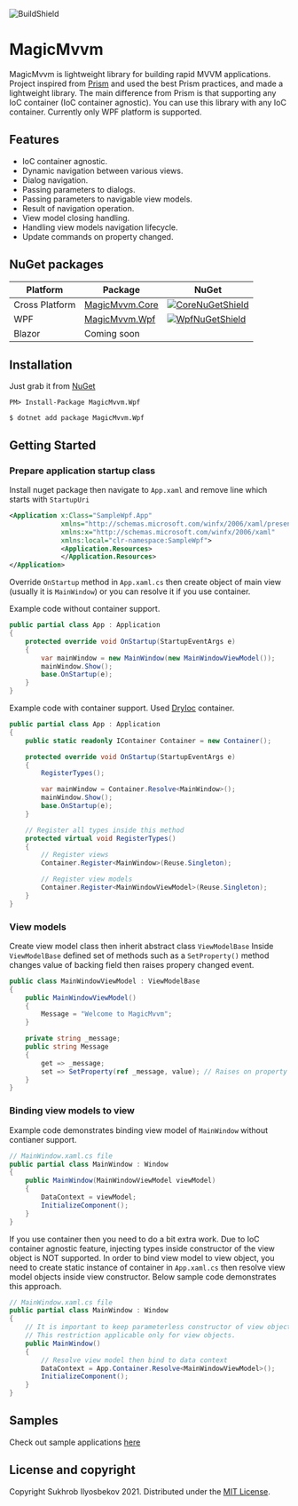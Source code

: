 ![BuildShield](https://github.com/suxrobGM/MagicMvvm/actions/workflows/dotnet.yml/badge.svg)

# MagicMvvm
MagicMvvm is lightweight library for building rapid MVVM applications. Project inspired from [Prism](https://github.com/PrismLibrary/Prism) and used the best Prism practices, and made a lightweight library. The main difference from Prism is that supporting any IoC container (IoC container agnostic). You can use this library with any IoC container.
Currently only WPF platform is supported.

## Features
* IoC container agnostic.
* Dynamic navigation between various views.
* Dialog navigation.
* Passing parameters to dialogs.
* Passing parameters to navigable view models.
* Result of navigation operation.
* View model closing handling.
* Handling view models navigation lifecycle.
* Update commands on property changed.

## NuGet packages

| Platform | Package | NuGet | 
| -------- | ------- | ------- |
| Cross Platform | [MagicMvvm.Core][CoreNuGet] | [![CoreNuGetShield]][CoreNuGet] | 
| WPF | [MagicMvvm.Wpf][WpfNuGet] | [![WpfNuGetShield]][WpfNuGet] | 
| Blazor | Coming soon |  | 


## Installation
Just grab it from [NuGet](https://www.nuget.org/packages/MagicMvvm.Wpf/)

```
PM> Install-Package MagicMvvm.Wpf
```

```
$ dotnet add package MagicMvvm.Wpf
```


## Getting Started
### Prepare application startup class
Install nuget package then navigate to `App.xaml` and remove line which starts with `StartupUri` 
```xml
<Application x:Class="SampleWpf.App"
             xmlns="http://schemas.microsoft.com/winfx/2006/xaml/presentation"
             xmlns:x="http://schemas.microsoft.com/winfx/2006/xaml"
             xmlns:local="clr-namespace:SampleWpf">
             <Application.Resources>  
             </Application.Resources>
</Application>
```

Override `OnStartup` method in `App.xaml.cs` then create object of main view (usually it is `MainWindow`) or you can resolve it if you use container.

Example code without container support.
```csharp
public partial class App : Application
{    
    protected override void OnStartup(StartupEventArgs e)
    {
        var mainWindow = new MainWindow(new MainWindowViewModel());
        mainWindow.Show();
        base.OnStartup(e);
    }
}
```

Example code with container support. Used [DryIoc](https://github.com/dadhi/DryIoc) container.
```csharp
public partial class App : Application
{    
    public static readonly IContainer Container = new Container();

    protected override void OnStartup(StartupEventArgs e)
    {
        RegisterTypes();

        var mainWindow = Container.Resolve<MainWindow>();
        mainWindow.Show();
        base.OnStartup(e);
    }

    // Register all types inside this method
    protected virtual void RegisterTypes()
    {
        // Register views
        Container.Register<MainWindow>(Reuse.Singleton);

        // Register view models
        Container.Register<MainWindowViewModel>(Reuse.Singleton);
    }
}
```

### View models

Create view model class then inherit abstract class `ViewModelBase`
Inside `ViewModelBase` defined set of methods such as a `SetProperty()`
method changes value of backing field then raises propery changed event. 

```csharp
public class MainWindowViewModel : ViewModelBase
{
    public MainWindowViewModel()
    {
        Message = "Welcome to MagicMvvm";
    }

    private string _message;
    public string Message
    {
        get => _message;
        set => SetProperty(ref _message, value); // Raises on property changed event
    }
}
```

### Binding view models to view
Example code demonstrates binding view model of `MainWindow` without contianer support.

```csharp
// MainWindow.xaml.cs file
public partial class MainWindow : Window
{
    public MainWindow(MainWindowViewModel viewModel)
    {
        DataContext = viewModel;
        InitializeComponent();
    }
}
```

If you use container then you need to do a bit extra work. Due to IoC container agnostic feature, injecting types inside constructor of the view object is NOT supported. In order to bind view model to view object, you need to create static instance of container in `App.xaml.cs` then resolve view model objects inside view constructor.
Below sample code demonstrates this approach.

```csharp
// MainWindow.xaml.cs file
public partial class MainWindow : Window
{
    // It is important to keep parameterless constructor of view object, if you use IoC container.
    // This restriction applicable only for view objects.
    public MainWindow()
    {
        // Resolve view model then bind to data context
        DataContext = App.Container.Resolve<MainWindowViewModel>(); 
        InitializeComponent();
    }
}
```

## Samples
Check out sample applications [here](https://github.com/suxrobGM/MagicMvvm/tree/main/samples)


## License and copyright
Copyright Sukhrob Ilyosbekov 2021. Distributed under the [MIT License](https://github.com/suxrobGM/MagicMvvm/blob/main/LICENSE).


[CoreNuGet]: https://www.nuget.org/packages/MagicMvvm.Core/
[WpfNuGet]: https://www.nuget.org/packages/MagicMvvm.Wpf/
[CoreNuGetShield]: https://img.shields.io/nuget/vpre/MagicMvvm.Core.svg
[WpfNuGetShield]: https://img.shields.io/nuget/vpre/MagicMvvm.Wpf.svg

